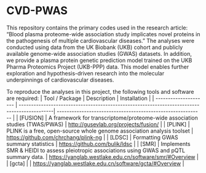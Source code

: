 # CVD-PWAS
This repository contains the primary codes used in the research article:
“Blood plasma proteome-wide association study implicates novel proteins in the pathogenesis of multiple cardiovascular diseases.”
The analyses were conducted using data from the UK Biobank (UKB) cohort and publicly available genome-wide association studies (GWAS) datasets. In addition, we provide a plasma protein genetic prediction model trained on the UKB Pharma Proteomics Project (UKB-PPP) data. This model enables further exploration and hypothesis-driven research into the molecular underpinnings of cardiovascular diseases.

To reproduce the analyses in this project, the following tools and software are required:
| Tool / Package        | Description                                                                                 | Installation                                                |
| --------------------- | --------------------------------------------------------------------------------------------| ----------------------------------------------------------- |
| [FUSION]              | A framework for transcriptome/proteome-wide association studies (TWAS/PWAS)                 | http://gusevlab.org/projects/fusion/                        |
| [PLINK]               | PLINK is a free, open-source whole genome association analysis toolset                      | https://github.com/chrchang/plink-ng                        |
| [LDSC]                | Formatting GWAS summary statistics                                                          | https://github.com/bulik/ldsc                               |
| [SMR]                 | Implements SMR & HEIDI to assess pleiotropic associations using GWAS and pQTL summary data. | https://yanglab.westlake.edu.cn/software/smr/#Overview      |
| [gcta]                |                                                                                             | https://yanglab.westlake.edu.cn/software/gcta/#Overview     |
